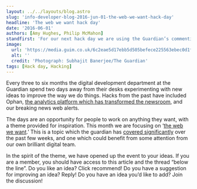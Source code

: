```yaml
---
layout: ../../layouts/blog.astro
slug: 'info-developer-blog-2016-jun-01-the-web-we-want-hack-day'
headline: 'The web we want hack day'
date: '2016-06-01'
authors: [Amy Hughes, Philip McMahon]
standfirst: 'For our next hack day we are using the Guardian’s commenting platform to share and collaborate on ideas. Please contribute, reply and recommend to help create the web we want.'
image:
  url: 'https://media.guim.co.uk/6c2eae5d17ebb5d505befece225563ebec0d1fee/0_0_1632_979/1632.jpg'
  alt: ''
  credit: 'Photograph: Subhajit Banerjee/The Guardian'
tags: [Hack day, Hacking]
---
```


  
Every three to six months the digital development department at the Guardian spend two days away from their desks experimenting with new ideas to improve the way we do things. Hacks from the past have included Ophan, [the analytics platform which has transformed the newsroom](https://medium.com/@GuardianComms/behind-the-scenes-ophan-how-the-guardian-democratised-data-36cde3967062#.n2vqiuwci), and our breaking news web alerts.

The days are an opportunity for people to work on anything they want, with a theme provided for inspiration. This month we are focusing on ‘[the web we want](https://webwewant.org/).’ This is a topic which the guardian has [covered significantly](https://www.theguardian.com/technology/series/the-web-we-want) over the past few weeks, and one which could benefit from some attention from our own brilliant digital team.

In the spirit of the theme, we have opened up the event to your ideas. If you are a member, you should have access to this article and the thread “below the line”. Do you like an idea? Click recommend! Do you have a suggestion for improving an idea? Reply! Do you have an idea you’d like to add? Join the discussion!
